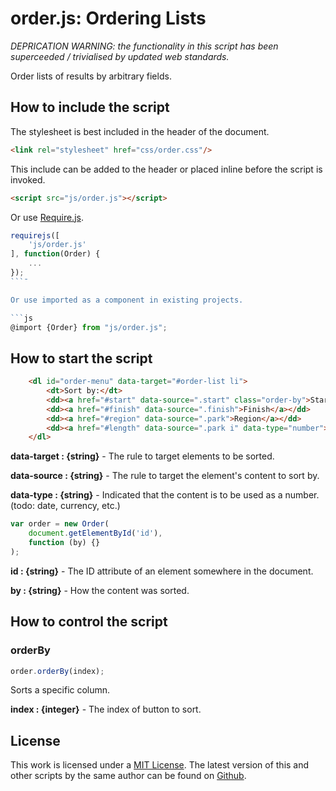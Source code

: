 # order.js: Ordering Lists

*DEPRICATION WARNING: the functionality in this script has been superceeded / trivialised by updated web standards.*

Order lists of results by arbitrary fields.

## How to include the script

The stylesheet is best included in the header of the document.

```html
<link rel="stylesheet" href="css/order.css"/>
```

This include can be added to the header or placed inline before the script is invoked.

```html
<script src="js/order.js"></script>
```

Or use [Require.js](https://requirejs.org/).

```js
requirejs([
	'js/order.js'
], function(Order) {
	...
});
```¯

Or use imported as a component in existing projects.

```js
@import {Order} from "js/order.js";
```

## How to start the script

```html
    <dl id="order-menu" data-target="#order-list li">
        <dt>Sort by:</dt>
        <dd><a href="#start" data-source=".start" class="order-by">Start</a></dd>
        <dd><a href="#finish" data-source=".finish">Finish</a></dd>
        <dd><a href="#region" data-source=".park">Region</a></dd>
        <dd><a href="#length" data-source=".park i" data-type="number">Length</a></dd>
    </dl>
```

**data-target : {string}** - The rule to target elements to be sorted.

**data-source : {string}** - The rule to target the element's content to sort by.

**data-type : {string}** - Indicated that the content is to be used as a number. (todo: date, currency, etc.)

```javascript
var order = new Order(
    document.getElementById('id'),
    function (by) {}
);
```

**id : {string}** - The ID attribute of an element somewhere in the document.

**by : {string}** - How the content was sorted.

## How to control the script

### orderBy

```javascript
order.orderBy(index);
```

Sorts a specific column.

**index : {integer}** - The index of button to sort.

## License

This work is licensed under a [MIT License](https://opensource.org/licenses/MIT). The latest version of this and other scripts by the same author can be found on [Github](https://github.com/WoollyMittens).
